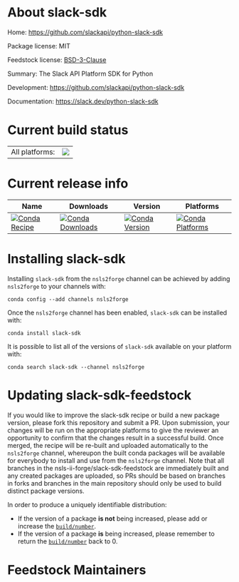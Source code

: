About slack-sdk
===============

Home: https://github.com/slackapi/python-slack-sdk

Package license: MIT

Feedstock license: [BSD-3-Clause](https://github.com/nsls-ii-forge/slack-sdk-feedstock/blob/master/LICENSE.txt)

Summary: The Slack API Platform SDK for Python

Development: https://github.com/slackapi/python-slack-sdk

Documentation: https://slack.dev/python-slack-sdk

Current build status
====================


<table><tr><td>All platforms:</td>
    <td>
      <a href="https://dev.azure.com/nsls2forge/nsls2forge/_build/latest?definitionId=269&branchName=master">
        <img src="https://dev.azure.com/nsls2forge/nsls2forge/_apis/build/status/slack-sdk-feedstock?branchName=master">
      </a>
    </td>
  </tr>
</table>

Current release info
====================

| Name | Downloads | Version | Platforms |
| --- | --- | --- | --- |
| [![Conda Recipe](https://img.shields.io/badge/recipe-slack--sdk-green.svg)](https://anaconda.org/nsls2forge/slack-sdk) | [![Conda Downloads](https://img.shields.io/conda/dn/nsls2forge/slack-sdk.svg)](https://anaconda.org/nsls2forge/slack-sdk) | [![Conda Version](https://img.shields.io/conda/vn/nsls2forge/slack-sdk.svg)](https://anaconda.org/nsls2forge/slack-sdk) | [![Conda Platforms](https://img.shields.io/conda/pn/nsls2forge/slack-sdk.svg)](https://anaconda.org/nsls2forge/slack-sdk) |

Installing slack-sdk
====================

Installing `slack-sdk` from the `nsls2forge` channel can be achieved by adding `nsls2forge` to your channels with:

```
conda config --add channels nsls2forge
```

Once the `nsls2forge` channel has been enabled, `slack-sdk` can be installed with:

```
conda install slack-sdk
```

It is possible to list all of the versions of `slack-sdk` available on your platform with:

```
conda search slack-sdk --channel nsls2forge
```




Updating slack-sdk-feedstock
============================

If you would like to improve the slack-sdk recipe or build a new
package version, please fork this repository and submit a PR. Upon submission,
your changes will be run on the appropriate platforms to give the reviewer an
opportunity to confirm that the changes result in a successful build. Once
merged, the recipe will be re-built and uploaded automatically to the
`nsls2forge` channel, whereupon the built conda packages will be available for
everybody to install and use from the `nsls2forge` channel.
Note that all branches in the nsls-ii-forge/slack-sdk-feedstock are
immediately built and any created packages are uploaded, so PRs should be based
on branches in forks and branches in the main repository should only be used to
build distinct package versions.

In order to produce a uniquely identifiable distribution:
 * If the version of a package **is not** being increased, please add or increase
   the [``build/number``](https://conda.io/docs/user-guide/tasks/build-packages/define-metadata.html#build-number-and-string).
 * If the version of a package **is** being increased, please remember to return
   the [``build/number``](https://conda.io/docs/user-guide/tasks/build-packages/define-metadata.html#build-number-and-string)
   back to 0.

Feedstock Maintainers
=====================


